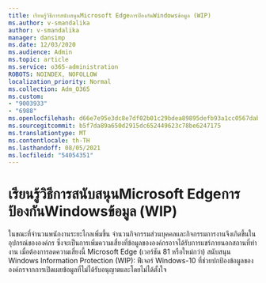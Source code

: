 ```yaml
---
title: เรียนรู้วิธีการสนับสนุนMicrosoft Edgeการป้องกันWindowsข้อมูล (WIP)
ms.author: v-smandalika
author: v-smandalika
manager: dansimp
ms.date: 12/03/2020
ms.audience: Admin
ms.topic: article
ms.service: o365-administration
ROBOTS: NOINDEX, NOFOLLOW
localization_priority: Normal
ms.collection: Adm_O365
ms.custom:
- "9003933"
- "6988"
ms.openlocfilehash: d66e7e95e3dc8e7df02b01c29bdea89895defb93a1cc0567dabc3914a8af22f6
ms.sourcegitcommit: b5f7da89a650d2915dc652449623c78be6247175
ms.translationtype: MT
ms.contentlocale: th-TH
ms.lasthandoff: 08/05/2021
ms.locfileid: "54054351"
---
```

# <a name="learn-how-microsoft-edge-supports-windows-information-protection-wip"></a>เรียนรู้วิธีการสนับสนุนMicrosoft Edgeการป้องกันWindowsข้อมูล (WIP)

ในขณะที่จํานวนพนักงานระยะไกลเพิ่มขึ้น จํานวนกิจกรรมส่วนบุคคลและกิจกรรมการงานจึงเกิดขึ้นในอุปกรณ์ขององค์กร ซึ่งจะเป็นการเพิ่มความเสี่ยงที่ข้อมูลขององค์กรอาจได้รับการแชร์ภายนอกสถานที่ทํางาน เมื่อต้องการลดความเสี่ยงนี้ Microsoft Edge (เวอร์ชัน 81 หรือใหม่กว่า) สนับสนุน Windows Information Protection (WIP): ฟีเจอร์ Windows-10 ที่ช่วยปกป้องข้อมูลขององค์กรจากการเปิดเผยข้อมูลที่ไม่ได้รับอนุญาตและโดยไม่ได้ตั้งใจ
